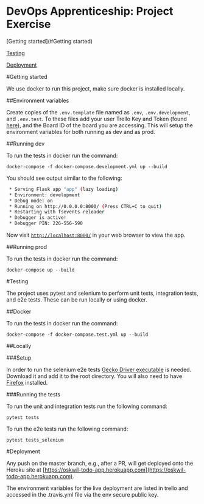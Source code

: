 # DevOps Apprenticeship: Project Exercise

[Getting started](#Getting started)

[Testing](#Testing)  

[Deployment](#Deployment)  


#Getting started

We use docker to run this project, make sure docker is installed locally.

##Environment variables

Create copies of the `.env.template` file named as `.env`, `.env.development`, and `.env.test`.
To these files add your user Trello Key and Token (found [here](https://trello.com/app-key)), 
and the Board ID of the board you are accessing. This will setup the environment variables for both running
as dev and as prod.

##Running dev


To run the tests in docker run the command:
```
docker-compose -f docker-compose.development.yml up --build
```

You should see output similar to the following:
```bash
 * Serving Flask app "app" (lazy loading)
 * Environment: development
 * Debug mode: on
 * Running on http://0.0.0.0:8000/ (Press CTRL+C to quit)
 * Restarting with fsevents reloader
 * Debugger is active!
 * Debugger PIN: 226-556-590
```
Now visit [`http://localhost:8000/`](http://localhost:8000/) in your web browser to view the app.

##Running prod


To run the tests in docker run the command:
```
docker-compose up --build
```

#Testing

The project uses pytest and selenium to perform unit tests, integration tests, and e2e tests. These can be run locally or using docker.

##Docker

To run the tests in docker run the command:
```
docker-compose -f docker-compose.test.yml up --build
```

##Locally

###Setup

In order to run the selenium e2e tests [Gecko Driver executable](https://github.com/mozilla/geckodriver/releases) is 
needed. Download it and add it to the root directory. You will also need to have 
[Firefox](https://www.mozilla.org/en-GB/firefox/new/) installed.

###Running the tests

To run the unit and integration tests run the following command:
```
pytest tests
```
To run the e2e tests run the following command: 
```
pytest tests_selenium
```

#Deployment

Any push on the master branch, e.g., after a PR, will get deployed onto the Heroku site at [https://oskwil-todo-app.herokuapp.com](https://oskwil-todo-app.herokuapp.com).

The environment variables for the live deployment are listed in trello and accessed in the .travis.yml file
via the env secure public key. 